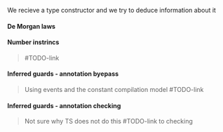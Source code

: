 We recieve a type constructor and we try to deduce information about it

#### De Morgan laws


#### Number instrincs

> #TODO-link

#### Inferred guards - annotation byepass

> Using events and the constant compilation model #TODO-link

#### Inferred guards - annotation checking

> Not sure why TS does not do this
> #TODO-link to checking

